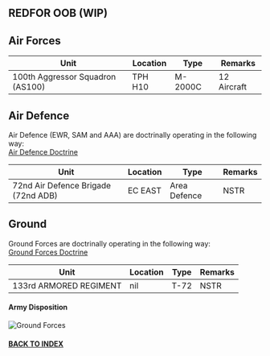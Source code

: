## REDFOR OOB (WIP)

## Air Forces

Unit | Location | Type | Remarks
---- | -------- | ---- | ------- |
100th Aggressor Squadron (AS100) | TPH H10 | M-2000C | 12 Aircraft



## Air Defence

Air Defence (EWR, SAM and AAA) are doctrinally operating in the following way: <br>
[Air Defence Doctrine](Air_Defence_Doctrine.MD)
<br>


Unit | Location | Type | Remarks
---- | -------- | ---- | ------- |
72nd Air Defence Brigade (72nd ADB) | EC EAST | Area Defence | NSTR


## Ground

Ground Forces are doctrinally operating in the following way: <br>
[Ground Forces Doctrine](Ground_Force_Structure.MD)
<br>

Unit | Location | Type | Remarks |
---- | -------- | ---- | ------- |  
133rd ARMORED REGIMENT | nil | T-72 | NSTR |



#### Army Disposition
![Ground Forces](/OPUF-Brief/Images/Groundforces.PNG)

#### [BACK TO INDEX](https://daviddcs.github.io/nttr/) 